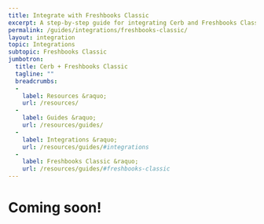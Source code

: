```yaml
---
title: Integrate with Freshbooks Classic
excerpt: A step-by-step guide for integrating Cerb and Freshbooks Classic.
permalink: /guides/integrations/freshbooks-classic/
layout: integration
topic: Integrations
subtopic: Freshbooks Classic
jumbotron:
  title: Cerb + Freshbooks Classic
  tagline: ""
  breadcrumbs:
  -
    label: Resources &raquo;
    url: /resources/
  -
    label: Guides &raquo;
    url: /resources/guides/
  -
    label: Integrations &raquo;
    url: /resources/guides/#integrations
  -
    label: Freshbooks Classic &raquo;
    url: /resources/guides/#freshbooks-classic
---
```


# Coming soon!